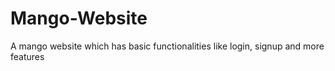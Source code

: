 # Mango-Website
A mango website which has basic functionalities like login, signup and more features
